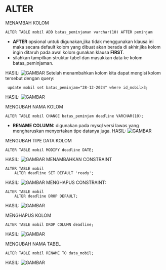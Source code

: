 # ALTER 

MENAMBAH KOLOM
```MYSQL 
ALTER TABLE mobil ADD batas_peminjaman varchar(10) AFTER peminjam
```

- **AFTER** opsional untuk digunakan,jika tidak menggunakan klausa ini maka secara default kolom yang dibuat akan berada di akhir.jika kolom ingin ditaruh pada awal kolom gunakan klausa **FIRST**.
- silahkan tampilkan struktur tabel dan masukkan data ke kolom batas_peminjaman.

HASIL:
![GAMBAR](mengubahalter.png)
Setelah menambahkan kolom kita dapat mengisi kolom tersebut dengan query:
```mysql
 update mobil set batas_peminjam="28-12-2024" where id_mobil>3;
```

HASIL:
![GAMBAR](updatealter.png)

MENGUBAH NAMA KOLOM
```mysql
ALTER TABLE mobil CHANGE batas_peminjam deadline VARCHAR(10);
```

- **RENAME COLUMN:** digunakan pada mysql versi lawas yang mengharuskan menyertakan tipe datanya juga.
HASIL:
![GAMBAR](renamealter.png)

MENGUBAH TIPE DATA KOLOM 
```MYSQL 
ALTER TABLE mobil MODIFY deadline DATE;
```

HASIL:
![GAMBAR](modifydate.png)
MENAMBAHKAN CONSTRAINT
```MYSQL 
ALTER TABLE mobil 
	ALTER deadline SET DEFAULT 'ready';
```

HASIL:
![GAMBAR](constrain.png)
MENGHAPUS CONSTRAINT:
```MYSQL 
ALTER TABLE mobil
	ALTER deadline DROP DEFAULT;
```

HASIL:
![GAMBAR](dropalter.png)

MENGHAPUS KOLOM  
```MYSQL
ALTER TABLE mobil DROP COLUMN deadline;
```

HASIL:
![GAMBAR](dropkolomalter.png)

MENGUBAH NAMA TABEL 
```MYSQL
ALTER TABLE mobil RENAME TO data_mobil;
```

HASIL:
![GAMBAR](renamealter.png)

